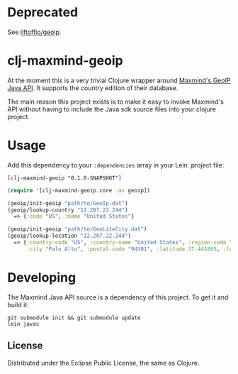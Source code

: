 # Deprecated

See [liftoffio/geoip](https://github.com/liftoffio/geoip).

# clj-maxmind-geoip

At the moment this is a very trivial Clojure wrapper around [Maxmind's GeoIP Java
API](https://github.com/maxmind/geoip-api-java). It supports the country edition of their database.

The main reason this project exists is to make it easy to invoke Maxmind's API without having to include the
Java sdk source files into your clojure project.

# Usage
Add this dependency to your `:dependencies` array in your Lein .project file:

    [clj-maxmind-geoip "0.1.0-SNAPSHOT"]

```clojure
(require '[clj-maxmind-geoip.core :as geoip])

(geoip/init-geoip "path/to/GeoIp.dat")
(geoip/lookup-country "12.207.22.244")
  => {:code "US", :name "United States"}

(geoip/init-geoip "path/to/GeoLiteCity.dat")
(geoip/lookup-location "12.207.22.244")
  => {:country-code "US", :country-name "United States", :region-code "CA", :region-name "California",
      :city "Palo Alto", :postal-code "94301", :latitude 37.441895, :longitude -122.143005}
```

# Developing
The Maxmind Java API source is a dependency of this project. To get it and build it:

    git submodule init && git submodule update
    lein javac

## License

Distributed under the Eclipse Public License, the same as Clojure.
